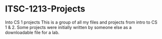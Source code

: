 # ITSC-1213-Projects
Into CS 1 projects 
This is a group of all my files and projects from intro to CS 1 & 2. 
Some projects were initially written by someone else as a downloadable file for a lab. 

